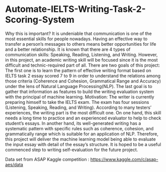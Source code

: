 # Automate-IELTS-Writing-Task-2-Scoring-System
Why this is important?
   It is undeniable that communication is one of the most essential skills for people nowadays. Having an effective way to transfer a person’s messages to others means better opportunities for life and a better relationship. It is known that there are 4 types of communication skills: Speaking, Reading, Listening, and Writing. However, in this project, an academic writing skill will be focused since it is the most difficult and technic-required part of all. There are two goals of this project: The first one is to learn the pattern of effective writing format based on IELTS task 2 essay scored 7 to 9 in order to understand the relations among those criteria (Coherence and Cohesion, Grammatical Range and Accuracy) under the lens of Natural Language Processing(NLP). The last goal is to gather that information as features to build the writing evaluation system with the principal of machine learning. Motivation: The writer is currently preparing himself to take the IELTS exam. The exam has four sessions (Listening, Speaking, Reading, and Writing). According to many testers’ experiences, the writing part is the most difficult one. On one hand, this skill needs a long time to practice and an experienced evaluator to help to check student’s essays. In another hand, its well-generated writing has a systematic pattern with specific rules such as coherence, cohesion, and grammatically range which is suitable for an application of NLP. Therefore, this project will deliver the machine learning model being able to evaluate the input essay with detail of the essay’s structure. It is hoped to be a useful commenced step to writing self-evaluation for the future project.

Data set from ASAP Kaggle competition : https://www.kaggle.com/c/asap-aes/data
